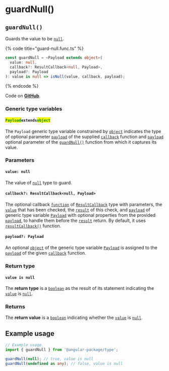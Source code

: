 # guardNull()

## `guardNull()`

Guards the value to be [`null`](https://developer.mozilla.org/en-US/docs/Web/JavaScript/Reference/Global\_Objects/null).

{% code title="guard-null.func.ts" %}
```typescript
const guardNull = <Payload extends object>(
  value: null,
  callback?: ResultCallback<null, Payload>,
  payload?: Payload
): value is null => isNull(value, callback, payload);
```
{% endcode %}

Code on [**GitHub**](https://github.com/angular-package/type/blob/5.0.x/src/guard/lib/guard-null.func.ts).

### Generic type variables

#### <mark style="color:green;">**`Payload`**</mark>**`extends`**<mark style="color:green;">**`object`**</mark>

The `Payload` generic type variable constrained by [`object`](https://www.typescriptlang.org/docs/handbook/basic-types.html#object) indicates the type of optional parameter [`payload`](../types/resultcallback.md#payload-payload) of the supplied [`callback`](page-9.md#callback-resultcallback-less-than-null-payload-greater-than) function and [`payload`](page-9.md#payload-payload) optional parameter of the [`guardNull()`](page-9.md#guardnull) function from which it captures its value.

### Parameters

#### `value: null`

The value of [`null`](https://developer.mozilla.org/en-US/docs/Web/JavaScript/Reference/Global\_Objects/null) type to guard.

#### `callback?: ResultCallback<null, Payload>`

The optional callback [`function`](https://developer.mozilla.org/en-US/docs/Web/JavaScript/Guide/Functions) of [`ResultCallback`](../types/resultcallback.md) type with parameters, the [`value`](page-9.md#value-null) that has been checked, the [`result`](../types/resultcallback.md#result-boolean) of this check, and [`payload`](../types/resultcallback.md#payload-payload) of generic type variable [`Payload`](page-9.md#payloadextendsobject) with optional properties from the provided [`payload`](page-9.md#payload-payload), to handle them before the [`result`](../types/resultcallback.md#result-boolean) return. By default, it uses [`resultCallback()`](../helper/resultcallback.md) function.

#### `payload?: Payload`

An optional [`object`](https://developer.mozilla.org/en-US/docs/Web/JavaScript/Reference/Global\_Objects/Object) of the generic type variable [`Payload`](page-9.md#payloadextendsobject) is assigned to the [`payload`](../types/resultcallback.md#payload-payload) of the given [`callback`](page-9.md#callback-resultcallback-less-than-null-payload-greater-than) function.

### Return type

#### `value is null`

The **return type** is a [`boolean`](https://www.typescriptlang.org/docs/handbook/basic-types.html#boolean) as the result of its statement indicating the [`value`](page-9.md#value-null) is [`null`](https://www.typescriptlang.org/docs/handbook/basic-types.html#null-and-undefined).

### Returns

The **return value** is a [`boolean`](https://developer.mozilla.org/en-US/docs/Web/JavaScript/Reference/Global\_Objects/Boolean) indicating whether the [`value`](page-9.md#value-null) is [`null`](https://developer.mozilla.org/en-US/docs/Web/JavaScript/Reference/Global\_Objects/null).

## Example usage

```typescript
// Example usage.
import { guardNull } from '@angular-package/type';

guardNull(null); // true, value is null
guardNull(undefined as any); // false, value is null
```
